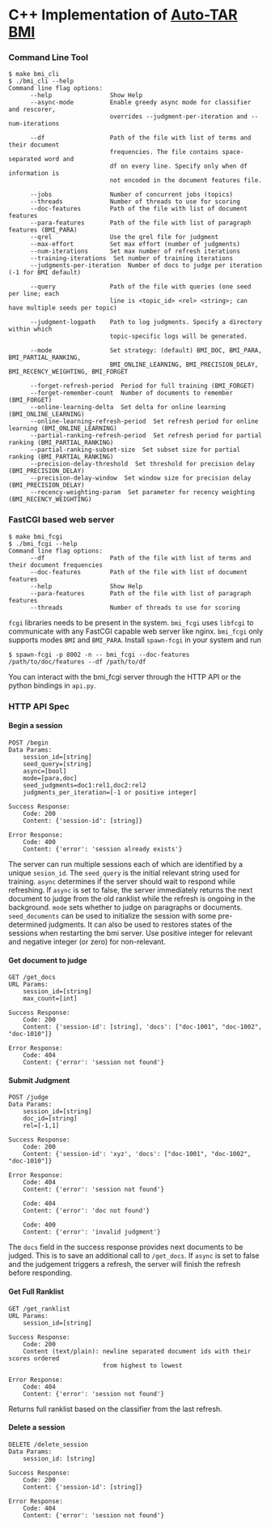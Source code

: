 # C++ Implementation of [Auto-TAR BMI](http://plg.uwaterloo.ca/~gvcormac/total-recall/)

### Command Line Tool

```
$ make bmi_cli
$ ./bmi_cli --help
Command line flag options: 
      --help                Show Help
      --async-mode          Enable greedy async mode for classifier and rescorer,
                            overrides --judgment-per-iteration and --num-iterations

      --df                  Path of the file with list of terms and their document
                            frequencies. The file contains space-separated word and
                            df on every line. Specify only when df information is
                            not encoded in the document features file.

      --jobs                Number of concurrent jobs (topics)
      --threads             Number of threads to use for scoring
      --doc-features        Path of the file with list of document features
      --para-features       Path of the file with list of paragraph features (BMI_PARA)
      --qrel                Use the qrel file for judgment
      --max-effort          Set max effort (number of judgments)
      --num-iterations      Set max number of refresh iterations
      --training-iterations  Set number of training iterations
      --judgments-per-iteration  Number of docs to judge per iteration (-1 for BMI default)

      --query               Path of the file with queries (one seed per line; each
                            line is <topic_id> <rel> <string>; can have multiple seeds per topic)

      --judgment-logpath    Path to log judgments. Specify a directory within which
                            topic-specific logs will be generated.

      --mode                Set strategy: (default) BMI_DOC, BMI_PARA, BMI_PARTIAL_RANKING,
                            BMI_ONLINE_LEARNING, BMI_PRECISION_DELAY, BMI_RECENCY_WEIGHTING, BMI_FORGET

      --forget-refresh-period  Period for full training (BMI_FORGET)
      --forget-remember-count  Number of documents to remember (BMI_FORGET)
      --online-learning-delta  Set delta for online learning (BMI_ONLINE_LEARNING)
      --online-learning-refresh-period  Set refresh period for online learning (BMI_ONLINE_LEARNING)
      --partial-ranking-refresh-period  Set refresh period for partial ranking (BMI_PARTIAL_RANKING)
      --partial-ranking-subset-size  Set subset size for partial ranking (BMI_PARTIAL_RANKING)
      --precision-delay-threshold  Set threshold for precision delay (BMI_PRECISION_DELAY)
      --precision-delay-window  Set window size for precision delay (BMI_PRECISION_DELAY)
      --recency-weighting-param  Set parameter for recency weighting (BMI_RECENCY_WEIGHTING)
```

### FastCGI based web server
```
$ make bmi_fcgi
$ ./bmi_fcgi --help
Command line flag options: 
      --df                  Path of the file with list of terms and their document frequencies
      --doc-features        Path of the file with list of document features
      --help                Show Help
      --para-features       Path of the file with list of paragraph features
      --threads             Number of threads to use for scoring
```

`fcgi` libraries needs to be present in the system. `bmi_fcgi` uses `libfcgi` to communicate
with any FastCGI capable web server like nginx. `bmi_fcgi` only supports modes `BMI` and `BMI_PARA`.
Install `spawn-fcgi` in your system and run 

```
$ spawn-fcgi -p 8002 -n -- bmi_fcgi --doc-features /path/to/doc/features --df /path/to/df
```

You can interact with the bmi_fcgi server through the HTTP API or the python bindings in `api.py`.

### HTTP API Spec

#### Begin a session

```
POST /begin
Data Params:
    session_id=[string]
    seed_query=[string]
    async=[bool]
    mode=[para,doc]
    seed_judgments=doc1:rel1,doc2:rel2
    judgments_per_iteration=[-1 or positive integer]
    
Success Response:
    Code: 200
    Content: {'session-id': [string]}

Error Response:
    Code: 400
    Content: {'error': 'session already exists'}
```

The server can run multiple sessions each of which are identified by a unique `sesion_id`.
The `seed_query` is the initial relevant string used for training. `async` determines if
the server should wait to respond while refreshing. If `async` is set to false, the server
immediately returns the next document to judge from the old ranklist while the refresh is
ongoing in the background. `mode` sets whether to judge on paragraphs or documents.
`seed_documents` can be used to initialize the session with some pre-determined judgments.
It can also be used to restores states of the sessions when restarting the bmi server.
Use positive integer for relevant and negative integer (or zero) for non-relevant.

#### Get document to judge

```
GET /get_docs
URL Params:
    session_id=[string]
    max_count=[int]

Success Response:
    Code: 200
    Content: {'session-id': [string], 'docs': ["doc-1001", "doc-1002", "doc-1010"]}

Error Response:
    Code: 404
    Content: {'error': 'session not found'}
```

#### Submit Judgment

```
POST /judge
Data Params:
    session_id=[string]
    doc_id=[string]
    rel=[-1,1]

Success Response:
    Code: 200
    Content: {'session-id': 'xyz', 'docs': ["doc-1001", "doc-1002", "doc-1010"]}

Error Response:
    Code: 404
    Content: {'error': 'session not found'}
    
    Code: 404
    Content: {'error': 'doc not found'}
    
    Code: 400
    Content: {'error': 'invalid judgment'}
```

The `docs` field in the success response provides next documents to be judged.
This is to save an additional call to `/get_docs`. If `async` is set to false and
the judgement triggers a refresh, the server will finish the refresh before responding.

#### Get Full Ranklist

```
GET /get_ranklist
URL Params:
    session_id=[string]

Success Response:
    Code: 200
    Content (text/plain): newline separated document ids with their scores ordered
                          from highest to lowest

Error Response:
    Code: 404
    Content: {'error': 'session not found'}
```

Returns full ranklist based on the classifier from the last refresh.

#### Delete a session

```
DELETE /delete_session
Data Params:
    session_id: [string]

Success Response:
    Code: 200
    Content: {'session-id': [string]}

Error Response:
    Code: 404
    Content: {'error': 'session not found'}
```
